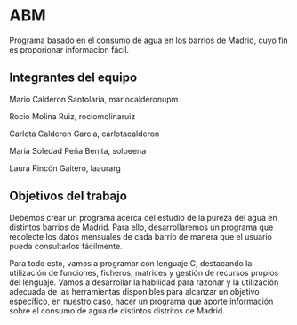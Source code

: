 # ABM

Programa basado en el consumo de agua en los barrios de Madrid, cuyo fin es proporionar informacion fácil.

## Integrantes del equipo
Mario Calderon Santolaria, mariocalderonupm

Rocio Molina Ruiz, rociomolinaruiz

Carlota Calderon Garcia, carlotacalderon

Maria Soledad Peña Benita,  solpeena

Laura Rincón Gaitero, laaurarg 

## Objetivos del trabajo
Debemos crear un programa acerca del estudio de la pureza del agua en distintos barrios de Madrid. Para ello, desarrollaremos un programa que recolecte los datos mensuales de cada barrio de manera que el usuario pueda consultarlos fácilmente.

Para todo esto, vamos a programar con lenguaje C, destacando la utilización de funciones, ficheros, matrices y gestión de recursos propios del lenguaje. Vamos a desarrollar la habilidad para razonar y la utilización adecuada de las herramientas disponibles para alcanzar un objetivo específico, en nuestro caso, hacer un programa que aporte información sobre el consumo de agua de distintos distritos de Madrid.
